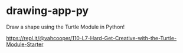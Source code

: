 # drawing-app-py
Draw a shape using the Turtle Module in Python!

https://repl.it/@vahcooper/110-L7-Hard-Get-Creative-with-the-Turtle-Module-Starter
